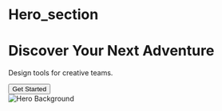 # Hero_section
<!DOCTYPE html>
<html lang="en">
<head>
  <meta charset="UTF-8">
  <meta name="viewport" content="width=device-width, initial-scale=1.0">
  <title>Hero Section</title>
  <link rel="stylesheet" href="style.css">
</head>
<body>
  <div class="hero">
    <div class="content">
      <h1 class="hero-title">Discover Your Next Adventure</h1>
      <p class="hero-subtitle">Design tools for creative teams.</p>
      <button class="cta-button">Get Started</button>
    </div>
    <div class="background">
      <img src="background-image.jpg" alt="Hero Background" class="background-image">
    </div>
  </div>
  <script src="script.js"></script>
  <script src="https://cdnjs.cloudflare.com/ajax/libs/gsap/3.12.2/gsap.min.js"></script>
</body>
</html>
